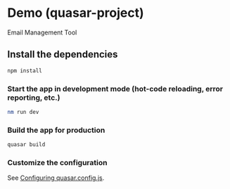 # Demo (quasar-project)
Email Management Tool

## Install the dependencies
```bash
npm install
```

### Start the app in development mode (hot-code reloading, error reporting, etc.)
```bash
nm run dev
```

### Build the app for production
```bash
quasar build
```

### Customize the configuration
See [Configuring quasar.config.js](https://v2.quasar.dev/quasar-cli-vite/quasar-config-js).